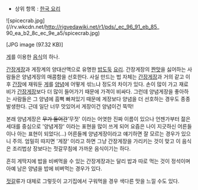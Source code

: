   * 상위 항목 : [한국 요리](%ED%95%9C%EA%B5%AD%20%EC%9A%94%EB%A6%AC.md)  

![spicecrab.jpg](//rv.wkcdn.net/http://rigvedawiki.net/r1/pds/_ec_96_91_eb_85_
90_ea_b2_8c_ec_9e_a5/spicecrab.jpg)

[JPG image (97.32 KB)]

[게](%EA%B2%8C.md)를 이용한 [음식](%EC%9D%8C%EC%8B%9D.md)의 하나.

[간장게장](%EA%B0%84%EC%9E%A5%EA%B2%8C%EC%9E%A5.md)과 게장계의 양대산맥으로 유명한
[밥도둑](%EB%B0%A5%EB%8F%84%EB%91%91.md) [요리](%EC%9A%94%EB%A6%AC.md). 간장게장의
[짠맛](%EC%A7%A0%EB%A7%9B.md)을 싫어하는 사람들은 양념게장의 매콤함을 선호한다. 사실 만드는 법 자체는
[간장게장](%EA%B0%84%EC%9E%A5%EA%B2%8C%EC%9E%A5.md)과 거의 같고 이후
[간장](%EA%B0%84%EC%9E%A5.md)에 재워둔 [게](%EA%B2%8C.md)를
[양념](%EC%96%91%EB%85%90.md)에 어떻게 섞느냐 정도의 차이가 있다. 손이 많이 가고 재료비가
[간장게장](%EA%B0%84%EC%9E%A5%EA%B2%8C%EC%9E%A5.md)보다 더 많이 들어가기 때문에 가격이 비싸다.
그런데 양념게장을 좋아하는 사람들은 그 양념에 흠뻑 빠져있기 때문에 게장보다 양념을 더 선호하는 경우도 종종 발생한다. 근데 일단 너무
맛있어서 게장이건 양념이건 뚝딱!

본래 양념게장은 <del>무가 들어간</del>'무젓' 이라는 어엿한 진짜 이름이 있으나 언젠가부터 젊은 세대를 중심으로 '양념게장' 이라는
표현을 많이 쓰게 되어 요즘은 나이 지긋하신 어른들이나 아는 표현이 되었다(...) 어른들께 양념게장이라고 얘기하면 잘 모르는 경우가 있으니
주의. 엄밀히 따지면 '게장' 이라고 하면 그냥 간장게장을 가리키는 것이 맞고 이 음식은 조리법상 장보다는 젓갈무침에 가까운 음식이기는
하다.

흔히 게딱지에 밥을 비벼먹을 수 있는 간장게장과는 달리 밥과 따로 먹는 것이 정석이며 아예 남은 양념을 밥에 비벼먹는 경우가 있다.

[젓갈](%EC%A0%93%EA%B0%88.md)류가 대체로 그렇듯이 고기집에서 구워먹을 경우 색다른 맛을 느낄 수도 있다.

